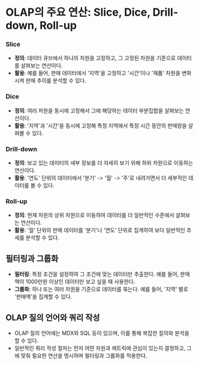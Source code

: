 # OLAP의 주요 연산: Slice, Dice, Drill-down, Roll-up
### Slice
- **정의**: 데이터 큐브에서 하나의 차원을 고정하고, 그 고정된 차원을 기준으로 데이터를 살펴보는 연산이다.
- **활용**: 예를 들어, 판매 데이터에서 '지역'을 고정하고 '시간'이나 '제품' 차원을 변화시켜 판매 추이를 분석할 수 있다.

### Dice
- **정의**: 여러 차원을 동시에 고정해서 그에 해당하는 데이터 부분집합을 살펴보는 연산이다.
- **활용**: '지역'과 '시간'을 동시에 고정해 특정 지역에서 특정 시간 동안의 판매량을 살펴볼 수 있다.

### Drill-down
- **정의**: 보고 있는 데이터의 세부 정보를 더 자세히 보기 위해 하위 차원으로 이동하는 연산이다.
- **활용**: '연도' 단위의 데이터에서 '분기' -> '월' -> '주'로 내려가면서 더 세부적인 데이터를 볼 수 있다.

### Roll-up
- **정의**: 현재 차원의 상위 차원으로 이동하여 데이터를 더 일반적인 수준에서 살펴보는 연산이다.
- **활용**: '월' 단위의 판매 데이터를 '분기'나 '연도' 단위로 집계하여 보다 일반적인 추세를 분석할 수 있다.

## 필터링과 그룹화
- **필터링**: 특정 조건을 설정하여 그 조건에 맞는 데이터만 추출한다. 예를 들어, 판매액이 1000만원 이상인 데이터만 보고 싶을 때 사용한다.
- **그룹화**: 하나 또는 여러 차원을 기준으로 데이터를 묶는다. 예를 들어, '지역' 별로 '판매액'을 집계할 수 있다.

## OLAP 질의 언어와 쿼리 작성
- OLAP 질의 언어에는 MDX와 SQL 등이 있으며, 이를 통해 복잡한 질의와 분석을 할 수 있다.
- 일반적인 쿼리 작성 절차는 먼저 어떤 차원과 메트릭에 관심이 있는지 결정하고, 그에 맞춰 필요한 연산을 명시하며 필터링과 그룹화를 적용한다.